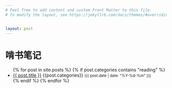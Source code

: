 ```yaml
---
# Feel free to add content and custom Front Matter to this file.
# To modify the layout, see https://jekyllrb.com/docs/themes/#overriding-theme-defaults


layout: post
---
```



<h1>啃书笔记</h1>
<ul>
  {% for post in site.posts %}
    {% if post.categories contains "reading" %}
      <li>
        <a href="{{ post.url }}">{{ post.title }}</a>
        {{post.categories}}
        <small>({{ post.date | date: "%Y-%d-%m" }})</small>
      </li>
    {% endif %}
  {% endfor %}
</ul>